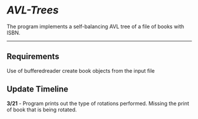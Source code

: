 # *AVL-Trees*
The program implements a self-balancing AVL tree of a file of books with ISBN.
***

## Requirements
Use of bufferedreader
create book objects from the input file

## Update Timeline
**3/21** - Program prints out the type of rotations performed. Missing the print of book that is being rotated.
